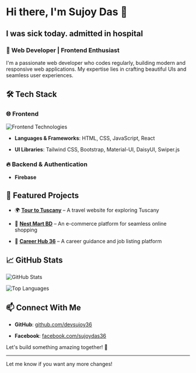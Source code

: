 
# Hi there, I'm Sujoy Das 👋  

## I was sick today. admitted in hospital 

### 🚀 Web Developer | Frontend Enthusiast  



I'm a passionate web developer who codes regularly, building modern and responsive web applications. My expertise lies in crafting beautiful UIs and seamless user experiences.  



## 🛠️ Tech Stack  



### 🌐 Frontend  

<p align="left">

  <img src="https://skillicons.dev/icons?i=html,css,tailwind,bootstrap,js,react,materialui" alt="Frontend Technologies" />

</p>



- **Languages & Frameworks**: HTML, CSS, JavaScript, React  

- **UI Libraries**: Tailwind CSS, Bootstrap, Material-UI, DaisyUI, Swiper.js  



### 🔥 Backend & Authentication  

- **Firebase**  



## 📌 Featured Projects  



- 🌍 **[Tour to Tuscany](https://tourtotuscany36.netlify.app)** – A travel website for exploring Tuscany  

- 🛒 **[Nest Mart BD](https://nestmartbd.netlify.app)** – An e-commerce platform for seamless online shopping  

- 🎯 **[Career Hub 36](https://careerhub36.netlify.app)** – A career guidance and job listing platform  



## 📈 GitHub Stats  



![GitHub Stats](https://github-readme-stats.vercel.app/api?username=devsujoy36&show_icons=true&theme=radical)  

![Top Languages](https://github-readme-stats.vercel.app/api/top-langs/?username=devsujoy36&layout=compact&theme=radical)  



## 📫 Connect With Me  



- **GitHub**: [github.com/devsujoy36](https://github.com/devsujoy36)  

- **Facebook**: [facebook.com/sujoydas36](https://facebook.com/sujoydas36)  



Let's build something amazing together! 🚀  



---



Let me know if you want any more changes!
